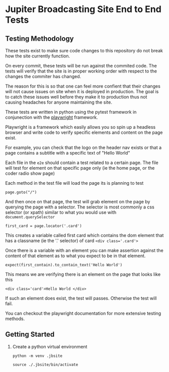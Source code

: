 # Jupiter Broadcasting Site End to End Tests

## Testing Methodology

These tests exist to make sure code changes to this repository do not break how the site currently function. 

On every commit, these tests will be run against the commited code. The tests will verify that the site is in proper working order with respect to the changes the commiter has changed.

The reason for this is so that one can feel more confient that their changes will not cause issues on site when it is deployed in production. The goal is to catch these issues well before they make it to production thus not causing headaches for anyone maintaining the site.


These tests are written in python using the pytest framework in conjunection with the [playwright](https://playwright.dev/python/docs/writing-tests) framework.

Playwright is a framework which easily allows you so spin up a headless browser and write code to verify specific elements and content on the page exist. 

For example, you can check that the logo on the header nav exists or that a page contains a subtitle with a specific text of "Hello World"

Each file in the `e2e` should contain a test related to a certain page. The file will test for element on that specific page only (ie the home page, or the coder radio show page)

Each method in the test file will load the page its is planning to test 
```
page.goto("/")
```

And then once on that page, the test will grab element on the page by querying the page with a selector. The selector is most commonly a css selector (or xpath) similar to what you would use with `document.querySelector`
```
first_card = page.locator('.card')
```
This creates a variable called first card which contains the dom element that has a classname (ie the '.' selector) of card `<div class='.card'>`

Once there is a variable with an element you can make assertion against the content of that element as to what you expect to be in that element.
```
expect(first_contain).to_contain_text('Hello World')
```

This means we are verifying there is an element on the page that looks like this
```
<div class='card'>Hello World </div>
```

If such an element does exist, the test will passes. Otherwise the test will fail.

You can checkout the playwright documentation for more extensive testing methods. 

## Getting Started

1. Create a python virtual environment

    `python -m venv .jbsite`

    `source ./.jbsite/bin/activate`